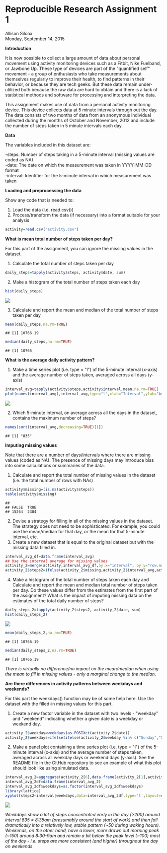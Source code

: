 # Reproducible Research Assignment 1
Allison Silcox  
Monday, September 14, 2015  

**Introduction**    

It is now possible to collect a large amount of data about personal movement using activity monitoring devices such as a Fitbit, Nike Fuelband, or Jawbone Up. These type of devices are part of the "quantified self" movement - a group of enthusiasts who take measurements about themselves regularly to improve their health, to find patterns in their behavior, or because they are tech geeks. But these data remain under-utilized both because the raw data are hard to obtain and there is a lack of statistical methods and software for processing and interpreting the data.    

This assignment makes use of data from a personal activity monitoring device. This device collects data at 5 minute intervals through out the day. The data consists of two months of data from an anonymous individual collected during the months of October and November, 2012 and include the number of steps taken in 5 minute intervals each day.    

**Data**    

The variables included in this dataset are:  

-steps: Number of steps taking in a 5-minute interval (missing values are coded as NA)  
-date: The date on which the measurement was taken in YYYY-MM-DD format  
-interval: Identifier for the 5-minute interval in which measurement was taken    



**Loading and preprocessing the data**

Show any code that is needed to:  
1. Load the data (i.e. read.csv())  
2. Process/transform the data (if necessary) into a format suitable for your analysis


```r
activity=read.csv("activity.csv")
```

**What is mean total number of steps taken per day?**  

For this part of the assignment, you can ignore the missing values in the dataset.  

1. Calculate the total number of steps taken per day  


```r
daily_steps=tapply(activity$steps, activity$date, sum)
```

2. Make a histogram of the total number of steps taken each day  


```r
hist(daily_steps)
```

![](PA1_template_files/figure-html/unnamed-chunk-4-1.png) 

3. Calculate and report the mean and median of the total number of steps taken per day  


```r
mean(daily_steps,na.rm=TRUE)
```

```
## [1] 10766.19
```

```r
median(daily_steps,na.rm=TRUE)
```

```
## [1] 10765
```

**What is the average daily activity pattern?**

1. Make a time series plot (i.e. type = "l") of the 5-minute interval (x-axis) and the average number of steps taken, averaged across all days (y-axis)  


```r
interval_avg=tapply(activity$steps,activity$interval,mean,na.rm=TRUE)
plot(names(interval_avg),interval_avg,type="l",xlab="Interval",ylab="Average number of steps")
```

![](PA1_template_files/figure-html/unnamed-chunk-6-1.png) 

2. Which 5-minute interval, on average across all the days in the dataset, contains the maximum number of steps?


```r
names(sort(interval_avg,decreasing=TRUE)[1])
```

```
## [1] "835"
```

**Imputing missing values**

Note that there are a number of days/intervals where there are missing values (coded as NA). The presence of missing days may introduce bias into some calculations or summaries of the data.

1. Calculate and report the total number of missing values in the dataset (i.e. the total number of rows with NAs)  


```r
activity$missing=(is.na(activity$steps))
table(activity$missing)
```

```
## 
## FALSE  TRUE 
## 15264  2304
```

2. Devise a strategy for filling in all of the missing values in the dataset. The strategy does not need to be sophisticated. For example, you could use the mean/median for that day, or the mean for that 5-minute interval, etc.  
3. Create a new dataset that is equal to the original dataset but with the missing data filled in.  


```r
interval_avg_df=data.frame(interval_avg)
## Use the interval average for missing values
activity_2=merge(activity,interval_avg_df,by.x="interval", by.y="row.names")
activity_2$steps2=ifelse(activity_2$missing,activity_2$interval_avg,activity_2$steps)
```

4. Make a histogram of the total number of steps taken each day and Calculate and report the mean and median total number of steps taken per day. Do these values differ from the estimates from the first part of the assignment? What is the impact of imputing missing data on the estimates of the total daily number of steps?


```r
daily_steps_2=tapply(activity_2$steps2, activity_2$date, sum)
hist(daily_steps_2)
```

![](PA1_template_files/figure-html/unnamed-chunk-10-1.png) 

```r
mean(daily_steps_2,na.rm=TRUE)
```

```
## [1] 10766.19
```

```r
median(daily_steps_2,na.rm=TRUE)
```

```
## [1] 10766.19
```

*There is virtually no difference/no impact on the mean/median when using the mean to fill in missing values - only a marginal change to the median.*  


**Are there differences in activity patterns between weekdays and weekends?**  

For this part the weekdays() function may be of some help here. Use the dataset with the filled-in missing values for this part.  

1. Create a new factor variable in the dataset with two levels - "weekday" and "weekend" indicating whether a given date is a weekday or weekend day.  


```r
activity_2$weekday=weekdays(as.POSIXct(activity_2$date))
activity_2$weekdays=ifelse(ifelse(activity_2$weekday %in% c("Sunday","Saturday"),0,1),"weekday","weekend")
```

2. Make a panel plot containing a time series plot (i.e. type = "l") of the 5-minute interval (x-axis) and the average number of steps taken, averaged across all weekday days or weekend days (y-axis). See the README file in the GitHub repository to see an example of what this plot should look like using simulated data.


```r
interval_avg_2=aggregate(activity_2[6],data.frame(activity_2[1],activity_2[8]),mean)
interval_avg_2df=data.frame(interval_avg_2)
interval_avg_2df$weekdays=as.factor(interval_avg_2df$weekdays)
library(lattice)
xyplot(steps2~interval|weekdays,data=interval_avg_2df,type='l',layout=c(1,2),xlab="Interval",ylab="Average number of steps")
```

![](PA1_template_files/figure-html/unnamed-chunk-12-1.png) 

*Weekdays show a lot of steps concentrated early in the day (>200) around interval 835 = 8:35am (presumably around the start of work) and then fall dramatically into a relatively low, stable pattern (~50 during waking hours).  Weekends, on the other hand, have a lower, more drawn out morning peak (~150) around 8:30-9am and remain a bit below the peak level (~100) most of the day - i.e. steps are more consistent (and higher) throughout the day on weekends*  

